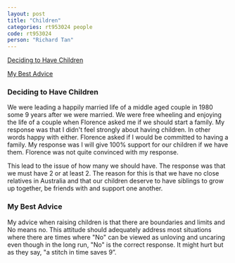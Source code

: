 ```yaml
---
layout: post
title: "Children"
categories: rt953024 people
code: rt953024
person: "Richard Tan"
---
```


[Deciding to Have Children](#deciding-to-have-children)

[My Best Advice](#my-best-advice)

### Deciding to Have Children

We were leading a happily married life of a middle aged couple in 1980 some 9 years after we were married. We were free wheeling and enjoying the life of a couple when Florence asked me if we should start a family. My response was that I didn't feel strongly about having children. In other words happy with either. Florence asked if I would be committed to having a family. My response was I will give 100% support for our children if we have them. Florence was not quite convinced with my response. 

This lead to the issue of how many we should have. The response was that we must have 2 or at least 2. The reason for this is that we have no close relatives in Australia and that our children deserve to have siblings to grow up together, be friends with and support one another.

### My Best Advice

My advice when raising children is that there are boundaries and limits and No means no. This attitude should adequately address most situations where there are times where "No" can be viewed as unloving and uncaring even though in the long run, "No" is the correct response. It might hurt but as they say, "a stitch in time saves 9”.
